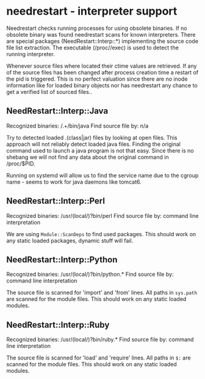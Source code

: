 needrestart - interpreter support
=================================

Needrestart checks running processes for using obsolete binaries. If no
obsolete binary was found needrestart scans for known interpreters.
There are special packages (NeedRestart::Interp::*) implementing the
source code file list extraction. The executable (/proc/<pid>/exec) is
used to detect the running interpreter.

Whenever source files where located their ctime values are retrieved. If
any of the source files has been changed after process creation time
a restart of the pid is triggered. This is no perfect valuation since
there are no inode information like for loaded binary objects nor has
needrestart any chance to get a verified list of sourced files..


NeedRestart::Interp::Java
-------------------------

Recognized binaries:	/.+/bin/java
Find source file by:	n/a

Try to detected loaded \.(class|jar) files by looking at open files. This
approach will not reliably detect loaded java files. Finding the original
command used to launch a java program is not that easy. Since there is no
shebang we will not find any data about the original command in /proc/$PID.

Running on systemd will allow us to find the service name due to the
cgroup name - seems to work for java daemons like tomcat6.


NeedRestart::Interp::Perl
-------------------------

Recognized binaries:	/usr/(local/)?bin/perl
Find source file by:	command line interpretation

We are using `Module::ScanDeps` to find used packages. This should work on
any static loaded packages, dynamic stuff will fail.


NeedRestart::Interp::Python
---------------------------

Recognized binaries:	/usr/(local/)?bin/python.*
Find source file by:	command line interpretation

The source file is scanned for 'import' and 'from' lines. All paths in
`sys.path` are scanned for the module files. This should work on any
static loaded modules.


NeedRestart::Interp::Ruby
-------------------------

Recognized binaries:	/usr/(local/)?bin/ruby.*
Find source file by:	command line interpretation

The source file is scanned for 'load' and 'require' lines. All paths in
`$:` are scanned for the module files. This should work on any
static loaded modules.
